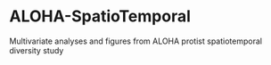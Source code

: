 # ALOHA-SpatioTemporal
Multivariate analyses and figures from ALOHA protist spatiotemporal diversity study
